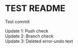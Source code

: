 # TEST README

Test commit

Update 1: Push check  
Update 2: Branch check  
Update 3: Deleted error-undo text